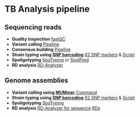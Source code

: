 TB Analysis pipeline
===

Sequencing reads
---
* **Quality inspection** [fastQC](http://www.bioinformatics.babraham.ac.uk/projects/fastqc/)
* **Variant calling** [Pipeline](https://github.com/xiaeryu/TB_pipeline/blob/master/VariantCalling.sh)
* **Consensus building** [Pipeline](https://github.com/xiaeryu/TB_pipeline/blob/master/VariantCalling.sh)
* **Strain typing using [SNP barcoding](http://www.nature.com/articles/ncomms5812)** [62 SNP markers](https://github.com/xiaeryu/TB_pipeline/blob/master/Scheme_62) & [Script](https://github.com/xiaeryu/TB_pipeline/blob/master/Barcoding.py)
* **Spoligotyping** [SpoTyping](https://github.com/xiaeryu/SpoTyping/releases/) or [SpolPred](http://pathogenseq.lshtm.ac.uk/spolpred)
* **RD analysis** [RD-Analyzer](https://github.com/xiaeryu/RD-Analyzer)

Genome assemblies
---
* **Variant calling using [MUMmer](http://mummer.sourceforge.net/)** [Command](https://github.com/xiaeryu/TB_pipeline/blob/master/VariantCalling_assembly.sh)
* **Strain typing using [SNP barcoding](http://www.nature.com/articles/ncomms5812)** [62 SNP markers](https://github.com/xiaeryu/TB_pipeline/blob/master/Scheme_62) & [Script](https://github.com/xiaeryu/TB_pipeline/blob/master/Barcoding_assembly.py)
* **Spoligotyping** [SpoTyping](https://github.com/xiaeryu/SpoTyping/releases/)
* **RD analysis** [RD-Analyzer for sequence](https://github.com/xiaeryu/TB_pipeline/blob/master/RD-Analyzer_assembly.py) [RDs](https://github.com/xiaeryu/RD-Analyzer/blob/master/Reference/RDs30.fasta)
